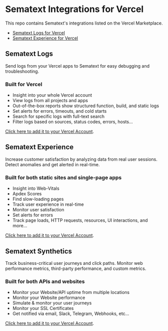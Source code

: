 # Sematext Integrations for Vercel

This repo contains Sematext's integrations listed on the Vercel Marketplace.

- [Sematext Logs for Vercel](https://sematext.com/docs/integration/vercel-logs-integration/)
- [Sematext Experience for Vercel](https://sematext.com/docs/experience/integrations/#vercel)

## Sematext Logs

Send logs from your Vercel apps to Sematext for easy debugging and troubleshooting.

### Built for Vercel

- Insight into your whole Vercel account
- View logs from all projects and apps
- Out-of-the-box reports show structured function, build, and static logs
- Set alerts for errors, timeouts, and cold starts
- Search for specific logs with full-text search
- Filter logs based on sources, status codes, errors, hosts...

[Click here to add it to your Vercel Account](https://vercel.com/integrations/sematext-log-drain).

## Sematext Experience

Increase customer satisfaction by analyzing data from real user sessions. Detect anomalies and get alerted in real-time.

### Built for both static sites and single-page apps

- Insight into Web-Vitals
- Apdex Scores
- Find slow-loading pages
- Track user experience in real-time
- Monitor user satisfaction
- Set alerts for errors
- Track page loads, HTTP requests, resources, UI interactions, and more...

[Click here to add it to your Vercel Account](https://vercel.com/integrations/sematext-experience).

## Sematext Synthetics

Track business-critical user journeys and click paths. Monitor web performance metrics, third-party performance, and custom metrics.

### Built for both APIs and websites

- Monitor your Website/API uptime from multiple locations
- Monitor your Website performance
- Simulate & monitor your user journeys
- Monitor your SSL Certificates
- Get notified via email, Slack, Telegram, Webhooks, etc...

[Click here to add it to your Vercel Account](https://vercel.com/integrations/sematext-synthetics).
